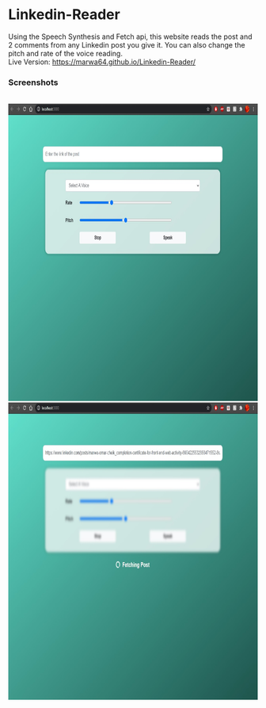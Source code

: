 # Linkedin-Reader
Using the Speech Synthesis and Fetch api, this website reads the post and 2 comments from any Linkedin post you give it. You can also change the pitch and rate of the voice
reading.<br>
Live Version: https://marwa64.github.io/Linkedin-Reader/ <br>
<h3>Screenshots</h3> <br>
	<img src="screenshots/LinkedinReader1.jpg" width="750" height="600">
	<img src="screenshots/LinkedinReader2.jpg" width="750" height="600">

